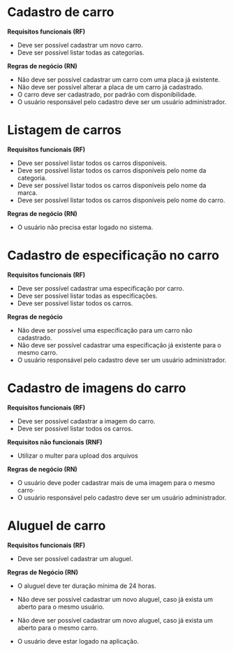 # Cadastro de carro

**Requisitos funcionais (RF)**
- Deve ser possível cadastrar um novo carro.
- Deve ser possível listar todas as categorias.

**Regras de negócio (RN)**
- Não deve ser possível cadastrar um carro com uma placa já existente.
- Não deve ser possível alterar a placa de um carro já cadastrado.
- O carro deve ser cadastrado, por padrão com disponibilidade.
- O usuário responsável pelo cadastro deve ser um usuário administrador.

# Listagem de carros
**Requisitos funcionais (RF)**
- Deve ser possível listar todos os carros disponíveis.
- Deve ser possível listar todos os carros disponíveis pelo nome da categoria.
- Deve ser possível listar todos os carros disponíveis pelo nome da marca.
- Deve ser possível listar todos os carros disponíveis pelo nome do carro.

**Regras de negócio (RN)**
- O usuário não precisa estar logado no sistema.

# Cadastro de especificação no carro
**Requisitos funcionais (RF)**
- Deve ser possível cadastrar uma especificação por carro.
- Deve ser possível listar todas as especificações.
- Deve ser possível listar todos os carros.

**Regras de negócio**
- Não deve ser possível uma especificação para um carro não cadastrado.
- Não deve ser possível cadastrar uma especificação já existente para o mesmo carro.
- O usuário responsável pelo cadastro deve ser um usuário administrador.

# Cadastro de imagens do carro

**Requisitos funcionais (RF)**
- Deve ser possível cadastrar a imagem do carro.
- Deve ser possível listar todos os carros.

**Requisitos não funcionais (RNF)**
- Utilizar o multer para upload dos arquivos

**Regras de negócio (RN)**
- O usuário deve poder cadastrar mais de uma imagem para o mesmo carro·
- O usuário responsável pelo cadastro deve ser um usuário administrador.

# Aluguel de carro

**Requisitos funcionais (RF)**
- Deve ser possível cadastrar um aluguel.

**Regras de Negócio (RN)**
- O aluguel deve ter duração mínima de 24 horas.
- Não deve ser possível cadastrar um novo aluguel, caso já exista um aberto para o mesmo usuário.

- Não deve ser possível cadastrar um novo aluguel, caso já exista um aberto para o mesmo carro.

- O usuário deve estar logado na aplicação.
